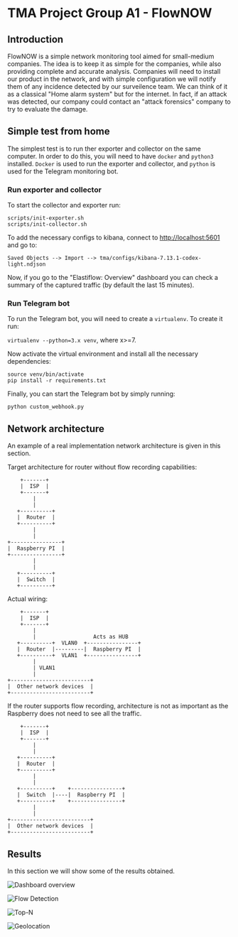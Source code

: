 # TMA Project Group A1 - FlowNOW
## Introduction
FlowNOW is a simple network monitoring tool aimed for small-medium companies. The idea is to keep it as simple for the companies, while also providing complete and accurate analysis. Companies will need to install our product in the network, and with simple configuration we will notify them of any incidence detected by our surveilence team. We can think of it as a classical "Home alarm system" but for the internet. In fact, if an attack was detected, our company could contact an "attack forensics" company to try to evaluate the damage.

## Simple test from home
The simplest test is to run ther exporter and collector on the same computer. In order to do this, you will need to have ```docker``` and ```python3``` installed. ```Docker``` is used to run the exporter and collector, and ```python``` is used for the Telegram monitoring bot.

### Run exporter and collector

To start the collector and exporter run:

```
scripts/init-exporter.sh
scripts/init-collector.sh
```

To add the necessary configs to kibana, connect to [http://localhost:5601](http://localhost:5601) and go to:

```Saved Objects --> Import --> tma/configs/kibana-7.13.1-codex-light.ndjson```

Now, if you go to the "Elastiflow: Overview" dashboard you can check a summary of the captured traffic (by default the last 15 minutes).

### Run Telegram bot
To run the Telegram bot, you will need to create a ```virtualenv```. To create it run:

```virtualenv --python=3.x venv```, where x>=7.

Now activate the virtual environment and install all the necessary dependencies:

```
source venv/bin/activate
pip install -r requirements.txt  
```

Finally, you can start the Telegram bot by simply running:

```python custom_webhook.py```

## Network architecture
An example of a real implementation network architecture is given in this section.

Target architecture for router without flow recording capabilities:
```
    +-------+
    |  ISP  |
    +-------+
        |
        |
   +----------+
   |  Router  |
   +----------+
        |
        |
+----------------+
|  Raspberry PI  |
+----------------+
        |
        |
   +----------+
   |  Switch  |
   +----------+
```

Actual wiring:

```
    +-------+
    |  ISP  |
    +-------+
        |
        |                  Acts as HUB
   +----------+  VLAN0  +----------------+
   |  Router  |---------|  Raspberry PI  |
   +----------+  VLAN1  +----------------+
        |
        | VLAN1
        |
+-------------------------+
|  Other network devices  |
+-------------------------+
```

If the router supports flow recording, architecture is not as important as the Raspberry does not need to see all the traffic.
```
    +-------+
    |  ISP  |
    +-------+
        |
        |
   +----------+
   |  Router  |
   +----------+
        |
        |
   +----------+    +----------------+
   |  Switch  |----|  Raspberry PI  |
   +----------+    +----------------+
        |
        |
+-------------------------+
|  Other network devices  |
+-------------------------+
```

## Results
In this section we will show some of the results obtained.

![Dashboard overview](images/pic4.png)

![Flow Detection](images/pic1.png)

![Top-N](images/pic2.png)

![Geolocation](images/pic3.png)
